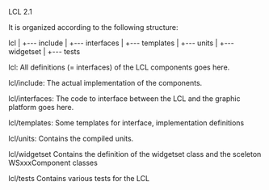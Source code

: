 LCL 2.1

It is organized according to the following structure:

lcl
 |
 +--- include
 |
 +--- interfaces
 |
 +--- templates
 |
 +--- units
 |
 +--- widgetset
 |
 +--- tests


lcl: 
  All definitions (= interfaces) of the LCL components 
  goes here.
  
lcl/include:
  The actual implementation of the components.
 
lcl/interfaces:
  The code to interface between the LCL and the graphic
  platform goes here.
  
lcl/templates:
  Some templates for interface, implementation 
  definitions
  
lcl/units:
  Contains the compiled units.

lcl/widgetset
  Contains the definition of the widgetset class 
  and the sceleton WSxxxComponent classes
  
lcl/tests
  Contains various tests for the LCL
